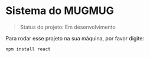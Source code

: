 <h1>Sistema do MUGMUG</h1>

> Status do projeto: Em desenvolvimento

Para rodar esse projeto na sua máquina, por favor digite:

```
npm install react
```
